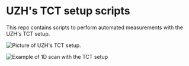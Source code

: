 # UZH's TCT setup scripts

This repo contains scripts to perform automated measurements with the UZH's TCT setup.

![Picture of UZH's TCT setup](https://msenger.web.cern.ch/wp-content/uploads/2021/11/photo_2021-11-25_07-34-35.jpg).

![Example of 1D scan with the TCT setup](https://msenger.web.cern.ch/wp-content/uploads/2021/07/Screenshot_2021-07-12_16-07-42.png)
